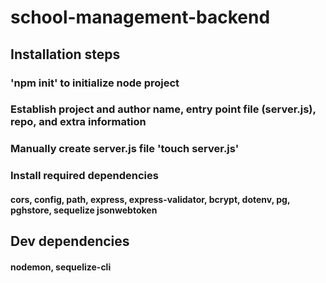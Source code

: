 # school-management-backend

## Installation steps

### 'npm init' to initialize node project

### Establish project and author name, entry point file (server.js), repo, and extra information

### Manually create server.js file 'touch server.js'

### Install required dependencies

#### cors, config, path, express, express-validator, bcrypt, dotenv, pg, pghstore, sequelize jsonwebtoken

## Dev dependencies

#### nodemon, sequelize-cli

####

####
